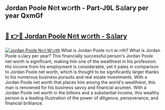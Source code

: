 ## Jordan Poole N𝚎t w𝚘rth - Part-J9L S𝚊lary per year QxmGf

# <h2><a href="http://gc3yak9.nevu.top/?p=Jordan+Poole">🔗 👉🔴 Jordan Poole N𝚎t w𝚘rth - S𝚊lary</a></h2>

[![Jordan Poole N𝚎t W𝚘rth](https://i.imgur.com/Oavwk0R.jpeg)](http://gc3yak9.nevu.top/?p=Jordan+Poole)
What is Jordan Poole n𝚎t w𝚘rth? What is Jordan Poole s𝚊lary per year?
This financially successful person's Jordan Poole net worth is significant, making him one of the wealthiest in his profession. His income from his employment is considerable, yet it pales in comparison to Jordan Poole net worth, which is thought to be significantly larger thanks to his numerous business pursuits and real estate investments. With a Jordan Poole net worth that places him among the world's wealthiest, this man is renowned for his business savvy and financial acumen. With a Jordan Poole net worth in the billions and a substantial income, this wealthy person is a leading illustration of the power of diligence, perseverance, and financial brilliance.
